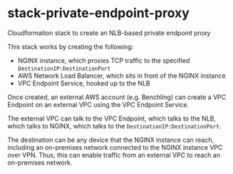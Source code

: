 # stack-private-endpoint-proxy
Cloudformation stack to create an NLB-based private endpoint proxy

This stack works by creating the following:
- NGINX instance, which proxies TCP traffic to the specified `DestinationIP:DestinationPort`
- AWS Network Load Balancer, which sits in front of the NGINX instance
- VPC Endpoint Service, hooked up to the NLB

Once created, an external AWS account (e.g. Benchling) can create a VPC Endpoint on
an external VPC using the VPC Endpoint Service.

The external VPC can talk to the VPC Endpoint, which talks to the NLB, which talks to
NGINX, which talks to the `DestinationIP:DestinationPort`.

The destination can be any device that the NGINX instance can reach, including an
on-premises network connected to the NGINX instance VPC over VPN. Thus, this can
enable traffic from an external VPC to reach an on-premises network.